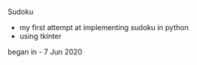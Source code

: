 Sudoku

 - my first attempt at implementing sudoku in python
 - using tkinter

began in - 7 Jun 2020 
